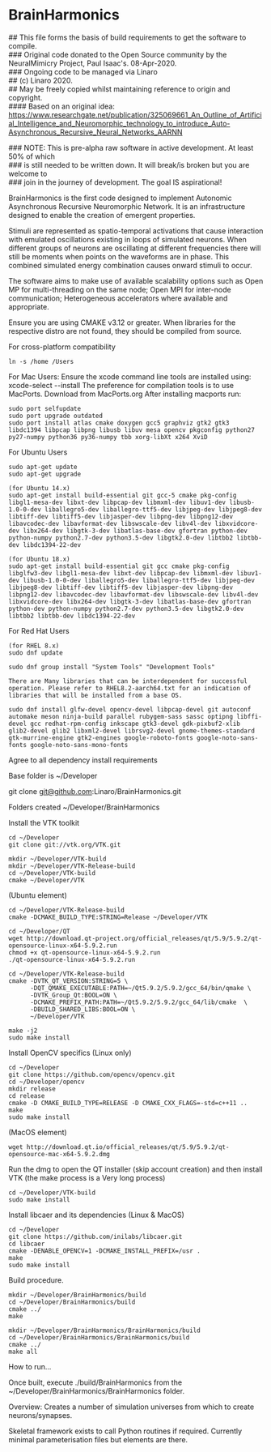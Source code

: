 # BrainHarmonics
\#\# This file forms the basis of build requirements to get the software to compile.</br>
\#\#\# Original code donated to the Open Source community by the NeuralMimicry Project, Paul Isaac's. 08-Apr-2020.</br>
\#\#\# Ongoing code to be managed via Linaro</br>
\#\# (c) Linaro 2020.</br>
\#\# May be freely copied whilst maintaining reference to origin and copyright.</br>
\#\#\#\# Based on an original idea: https://www.researchgate.net/publication/325069661_An_Outline_of_Artificial_Intelligence_and_Neuromorphic_technology_to_introduce_Auto-Asynchronous_Recursive_Neural_Networks_AARNN</br>

\#\#\# NOTE: This is pre-alpha raw software in active development. At least 50% of which</br>
\#\#\# is still needed to be written down. It will break/is broken but you are welcome to</br>
\#\#\# join in the journey of development. The goal IS aspirational!</br>

BrainHarmonics is the first code designed to implement Autonomic Asynchronous
Recursive Neuromorphic Network. It is an infrastructure designed to enable
the creation of emergent properties.

Stimuli are represented as spatio-temporal activations that cause interaction with
emulated oscillations existing in loops of simulated neurons. When different groups of neurons
are oscillating at different frequencies there will still be moments when points
on the waveforms are in phase. This combined simulated energy combination causes
onward stimuli to occur.

The software aims to make use of available scalability options such as Open MP for
multi-threading on the same node; Open MPI for inter-node communication; Heterogeneous
accelerators where available and appropriate.

Ensure you are using CMAKE v3.12 or greater.
When libraries for the respective distro are not found, they should be compiled from source.

For cross-platform compatibility

```
ln -s /home /Users
```

For Mac Users:
Ensure the xcode command line tools are installed using:  xcode-select --install
The preference for compilation tools is to use MacPorts. Download from MacPorts.org
After installing macports run:

```
sudo port selfupdate
sudo port upgrade outdated
sudo port install atlas cmake doxygen gcc5 graphviz gtk2 gtk3 libdc1394 libpcap libpng libusb libuv mesa opencv pkgconfig python27 py27-numpy python36 py36-numpy tbb xorg-libXt x264 XviD
```
For Ubuntu Users
```
sudo apt-get update
sudo apt-get upgrade

(for Ubuntu 14.x)
sudo apt-get install build-essential git gcc-5 cmake pkg-config libgl1-mesa-dev libxt-dev libpcap-dev libmxml-dev libuv1-dev libusb-1.0-0-dev liballegro5-dev liballegro-ttf5-dev libjpeg-dev libjpeg8-dev libtiff-dev libtiff5-dev libjasper-dev libpng-dev libpng12-dev libavcodec-dev libavformat-dev libswscale-dev libv4l-dev libxvidcore-dev libx264-dev libgtk-3-dev libatlas-base-dev gfortran python-dev python-numpy python2.7-dev python3.5-dev libgtk2.0-dev libtbb2 libtbb-dev libdc1394-22-dev

(for Ubuntu 18.x)
sudo apt-get install build-essential git gcc cmake pkg-config libglfw3-dev libgl1-mesa-dev libxt-dev libpcap-dev libmxml-dev libuv1-dev libusb-1.0-0-dev liballegro5-dev liballegro-ttf5-dev libjpeg-dev libjpeg8-dev libtiff-dev libtiff5-dev libjasper-dev libpng-dev libpng12-dev libavcodec-dev libavformat-dev libswscale-dev libv4l-dev libxvidcore-dev libx264-dev libgtk-3-dev libatlas-base-dev gfortran python-dev python-numpy python2.7-dev python3.5-dev libgtk2.0-dev libtbb2 libtbb-dev libdc1394-22-dev

```
For Red Hat Users
```
(for RHEL 8.x)
sudo dnf update

sudo dnf group install "System Tools" "Development Tools"

There are Many libraries that can be interdependent for successful operation. Please refer to RHEL8.2-aarch64.txt for an indication of libraries that will be installed from a base OS.

sudo dnf install glfw-devel opencv-devel libpcap-devel git autoconf automake meson ninja-build parallel rubygem-sass sassc optipng libffi-devel gcc redhat-rpm-config inkscape gtk3-devel gdk-pixbuf2-xlib glib2-devel glib2 libxml2-devel librsvg2-devel gnome-themes-standard gtk-murrine-engine gtk2-engines google-roboto-fonts google-noto-sans-fonts google-noto-sans-mono-fonts
```

Agree to all dependency install requirements

Base folder is ~/Developer

git clone git@github.com:Linaro/BrainHarmonics.git

Folders created
~/Developer/BrainHarmonics

Install the VTK toolkit

```
cd ~/Developer
git clone git://vtk.org/VTK.git

mkdir ~/Developer/VTK-build
mkdir ~/Developer/VTK-Release-build
cd ~/Developer/VTK-build
cmake ~/Developer/VTK

```
(Ubuntu element)
```
cd ~/Developer/VTK-Release-build
cmake -DCMAKE_BUILD_TYPE:STRING=Release ~/Developer/VTK

cd ~/Developer/QT
wget http://download.qt-project.org/official_releases/qt/5.9/5.9.2/qt-opensource-linux-x64-5.9.2.run
chmod +x qt-opensource-linux-x64-5.9.2.run
./qt-opensource-linux-x64-5.9.2.run

cd ~/Developer/VTK-Release-build
cmake -DVTK_QT_VERSION:STRING=5 \
      -DQT_QMAKE_EXECUTABLE:PATH=~/Qt5.9.2/5.9.2/gcc_64/bin/qmake \
      -DVTK_Group_Qt:BOOL=ON \
      -DCMAKE_PREFIX_PATH:PATH=~/Qt5.9.2/5.9.2/gcc_64/lib/cmake  \
      -DBUILD_SHARED_LIBS:BOOL=ON \
      ~/Developer/VTK

make -j2
sudo make install
```

Install OpenCV specifics (Linux only)
```
cd ~/Developer
git clone https://github.com/opencv/opencv.git
cd ~/Developer/opencv
mkdir release
cd release
cmake -D CMAKE_BUILD_TYPE=RELEASE -D CMAKE_CXX_FLAGS=-std=c++11 ..
make
sudo make install
```

(MacOS element)
```
wget http://download.qt.io/official_releases/qt/5.9/5.9.2/qt-opensource-mac-x64-5.9.2.dmg

```
Run the dmg to open the QT installer (skip account creation) and then install VTK (the make process is a Very long process)
```
cd ~/Developer/VTK-build
sudo make install

```

Install libcaer and its dependencies (Linux & MacOS)

```
cd ~/Developer
git clone https://github.com/inilabs/libcaer.git
cd libcaer
cmake -DENABLE_OPENCV=1 -DCMAKE_INSTALL_PREFIX=/usr .
make
sudo make install
```

Build procedure.

```
mkdir ~/Developer/BrainHarmonics/build
cd ~/Developer/BrainHarmonics/build
cmake ../
make

mkdir ~/Developer/BrainHarmonics/BrainHarmonics/build
cd ~/Developer/BrainHarmonics/BrainHarmonics/build
cmake ../
make all

```

How to run...

Once built, execute ./build/BrainHarmonics from the ~/Developer/BrainHarmonics/BrainHarmonics folder.

Overview:
Creates a number of simulation universes from which to create neurons/synapses.

Skeletal framework exists to call Python routines if required.
Currently minimal parameterisation files but elements are there.




